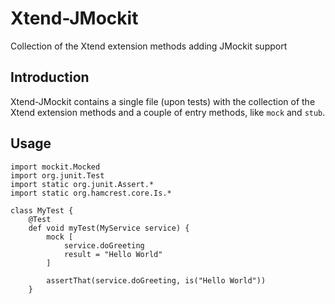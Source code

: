 # Xtend-JMockit

Collection of the Xtend extension methods adding JMockit support

## Introduction

Xtend-JMockit contains a single file (upon tests) with the collection
of the Xtend extension methods and a couple of entry methods, like `mock` and `stub`.

## Usage

```xtend
import mockit.Mocked
import org.junit.Test
import static org.junit.Assert.*
import static org.hamcrest.core.Is.*

class MyTest {
	@Test
	def void myTest(MyService service) {
		mock [
			service.doGreeting
			result = "Hello World"
		]
		
		assertThat(service.doGreeting, is("Hello World"))
	}
```

